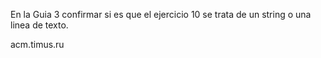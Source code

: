 En la Guia 3 confirmar si es que el ejercicio 10 se trata de un string o una linea de texto.

acm.timus.ru